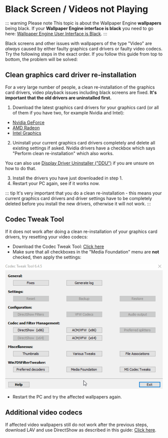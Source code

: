# Black Screen / Videos not Playing 

::: warning Please note
This topic is about the Wallpaper Engine **wallpapers** being black. If your **Wallpaper Engine interface is black** you need to go here: [Wallpaper Engine User Interface is Black](/general/blackinterface.html#wallpaper-engine-interface-is-black).
:::

Black screens and other issues with wallpapers of the type "Video" are *always* caused by either faulty graphics card drivers or faulty video codecs. Try the following steps in the exact order. If you follow this guide from top to bottom, the problem will be solved:

## Clean graphics card driver re-installation

For a very large number of people, a clean re-installation of the graphics card drivers, video playback issues including black screens are fixed. **It's important that the old drivers are uninstalled first.**

1. Download the latest graphics card drivers for your graphics card (or all of them if you have two, for example Nvidia and Intel):

* [Nvidia GeForce](https://www.nvidia.com/Download/index.aspx)
* [AMD Radeon](https://www.amd.com/support)
* [Intel Graphics](https://downloadcenter.intel.com/product/80939/Graphics-Drivers)

2. Uninstall your current graphics card drivers completely and delete all existing settings if asked. Nvidia drivers have a checkbox which says "Perform clean re-installation" which also works.

You can also use [Display Driver Uninstaller ("DDU")](https://www.guru3d.com/files-details/display-driver-uninstaller-download.html) if you are unsure on how to do that.

3. Install the drivers you have just downloaded in step 1.
4. Restart your PC again, see if it works now.

::: tip
It's very important that you do a clean re-installation - this means your current graphics card drivers and driver settings have to be completely deleted before you install the new drivers, otherwise it will not work.
:::

## Codec Tweak Tool

If it does not work after doing a clean re-installation of your graphics card drivers, try resetting your video codecs:

* Download the Codec Tweak Tool: [Click here](https://www.codecguide.com/download_other.htm)
* Make sure that all checkboxes in the "Media Foundation" menu are **not** checked, then apply the settings:

![Uncheck all options in the Media Foundation options](./codectweak.gif)

* Restart the PC and try the affected wallpapers again.

## Additional video codecs

If affected video wallpapers still do not work after the previous steps, download LAV and use DirectShow as described in this guide: [Click here](/videos/lav.html).